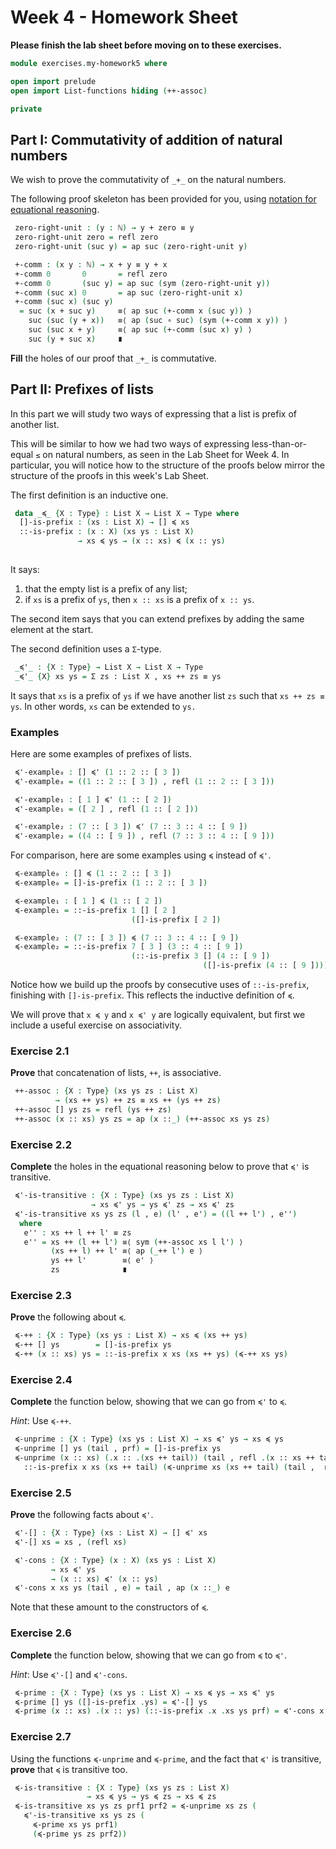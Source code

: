 # Week 4 - Homework Sheet

**Please finish the lab sheet before moving on to these exercises.**

```agda
module exercises.my-homework5 where

open import prelude
open import List-functions hiding (++-assoc)

private
```

## Part I: Commutativity of addition of natural numbers

We wish to prove the commutativity of `_+_` on the natural numbers.

The following proof skeleton has been provided for you, using
[notation for equational reasoning](https://git.cs.bham.ac.uk/mhe/afp-learning/-/blob/main/files/LectureNotes/files/identity-type.lagda.md#notation-for-equality-reasoning).

```agda
 zero-right-unit : (y : ℕ) → y + zero ≡ y
 zero-right-unit zero = refl zero
 zero-right-unit (suc y) = ap suc (zero-right-unit y)

 +-comm : (x y : ℕ) → x + y ≡ y + x
 +-comm 0       0       = refl zero
 +-comm 0       (suc y) = ap suc (sym (zero-right-unit y))
 +-comm (suc x) 0       = ap suc (zero-right-unit x)
 +-comm (suc x) (suc y)
  = suc (x + suc y)     ≡⟨ ap suc (+-comm x (suc y)) ⟩
    suc (suc (y + x))   ≡⟨ ap (suc ∘ suc) (sym (+-comm x y)) ⟩
    suc (suc x + y)     ≡⟨ ap suc (+-comm (suc x) y) ⟩
    suc (y + suc x)     ∎
```

**Fill** the holes of our proof that `_+_` is commutative.

## Part II: Prefixes of lists

In this part we will study two ways of expressing that a list is prefix of
another list.

This will be similar to how we had two ways of expressing less-than-or-equal
`≤` on natural numbers, as seen in the Lab Sheet for Week 4. In particular,
you will notice how to the structure of the proofs below mirror the structure
of the proofs in this week's Lab Sheet.

The first definition is an inductive one.

```agda
 data _≼_ {X : Type} : List X → List X → Type where
  []-is-prefix : (xs : List X) → [] ≼ xs
  ::-is-prefix : (x : X) (xs ys : List X)
               → xs ≼ ys → (x :: xs) ≼ (x :: ys)
               
```

It says:
1. that the empty list is a prefix of any list;
1. if `xs` is a prefix of `ys`, then `x :: xs` is a prefix of `x :: ys`.

The second item says that you can extend prefixes by adding the same element at
the start.

The second definition uses a `Σ`-type.

```agda
 _≼'_ : {X : Type} → List X → List X → Type
 _≼'_ {X} xs ys = Σ zs ꞉ List X , xs ++ zs ≡ ys
```

It says that `xs` is a prefix of `ys` if we have another list `zs` such that
`xs ++ zs ≡ ys`. In other words, `xs` can be extended to `ys.`

### Examples

Here are some examples of prefixes of lists.

```agda
 ≼'-example₀ : [] ≼' (1 :: 2 :: [ 3 ])
 ≼'-example₀ = ((1 :: 2 :: [ 3 ]) , refl (1 :: 2 :: [ 3 ]))

 ≼'-example₁ : [ 1 ] ≼' (1 :: [ 2 ])
 ≼'-example₁ = ([ 2 ] , refl (1 :: [ 2 ]))

 ≼'-example₂ : (7 :: [ 3 ]) ≼' (7 :: 3 :: 4 :: [ 9 ])
 ≼'-example₂ = ((4 :: [ 9 ]) , refl (7 :: 3 :: 4 :: [ 9 ]))
```

For comparison, here are some examples using `≼` instead of `≼'`.

```agda
 ≼-example₀ : [] ≼ (1 :: 2 :: [ 3 ])
 ≼-example₀ = []-is-prefix (1 :: 2 :: [ 3 ])

 ≼-example₁ : [ 1 ] ≼ (1 :: [ 2 ])
 ≼-example₁ = ::-is-prefix 1 [] [ 2 ]
                           ([]-is-prefix [ 2 ])

 ≼-example₂ : (7 :: [ 3 ]) ≼ (7 :: 3 :: 4 :: [ 9 ])
 ≼-example₂ = ::-is-prefix 7 [ 3 ] (3 :: 4 :: [ 9 ])
                           (::-is-prefix 3 [] (4 :: [ 9 ])
                                           ([]-is-prefix (4 :: [ 9 ])))
```

Notice how we build up the proofs by consecutive uses of `::-is-prefix`,
finishing with `[]-is-prefix`. This reflects the inductive definition of `≼`.

We will prove that `x ≼ y` and `x ≼' y` are logically equivalent, but first we
include a useful exercise on associativity.

### Exercise 2.1

**Prove** that concatenation of lists, `++`, is associative.

```agda
 ++-assoc : {X : Type} (xs ys zs : List X)
          → (xs ++ ys) ++ zs ≡ xs ++ (ys ++ zs)
 ++-assoc [] ys zs = refl (ys ++ zs)
 ++-assoc (x :: xs) ys zs = ap (x ::_) (++-assoc xs ys zs)
```

### Exercise 2.2

**Complete** the holes in the equational reasoning below to prove that `≼'` is
transitive.

```agda
 ≼'-is-transitive : {X : Type} (xs ys zs : List X)
                  → xs ≼' ys → ys ≼' zs → xs ≼' zs
 ≼'-is-transitive xs ys zs (l , e) (l' , e') = ((l ++ l') , e'')
  where
   e'' : xs ++ l ++ l' ≡ zs
   e'' = xs ++ (l ++ l') ≡⟨ sym (++-assoc xs l l') ⟩
         (xs ++ l) ++ l' ≡⟨ ap (_++ l') e ⟩
         ys ++ l'        ≡⟨ e' ⟩
         zs              ∎
```

### Exercise 2.3

**Prove** the following about `≼`.

```agda
 ≼-++ : {X : Type} (xs ys : List X) → xs ≼ (xs ++ ys)
 ≼-++ [] ys        = []-is-prefix ys
 ≼-++ (x :: xs) ys = ::-is-prefix x xs (xs ++ ys) (≼-++ xs ys)
```

### Exercise 2.4

**Complete** the function below, showing that we can go from `≼'` to `≼`.

*Hint*: Use `≼-++`.

```agda
 ≼-unprime : {X : Type} (xs ys : List X) → xs ≼' ys → xs ≼ ys
 ≼-unprime [] ys (tail , prf) = []-is-prefix ys
 ≼-unprime (x :: xs) (.x :: .(xs ++ tail)) (tail , refl .(x :: xs ++ tail)) =
   ::-is-prefix x xs (xs ++ tail) (≼-unprime xs (xs ++ tail) (tail ,  refl (xs ++ tail)))
```

### Exercise 2.5

**Prove** the following facts about `≼'`.

```agda
 ≼'-[] : {X : Type} (xs : List X) → [] ≼' xs
 ≼'-[] xs = xs , (refl xs)

 ≼'-cons : {X : Type} (x : X) (xs ys : List X)
         → xs ≼' ys
         → (x :: xs) ≼' (x :: ys)
 ≼'-cons x xs ys (tail , e) = tail , ap (x ::_) e
```

Note that these amount to the constructors of `≼`.

### Exercise 2.6

**Complete** the function below, showing that we can go from `≼` to `≼'`.

*Hint*: Use `≼'-[]` and `≼'-cons`.

```agda
 ≼-prime : {X : Type} (xs ys : List X) → xs ≼ ys → xs ≼' ys
 ≼-prime [] ys ([]-is-prefix .ys) = ≼'-[] ys
 ≼-prime (x :: xs) .(x :: ys) (::-is-prefix .x .xs ys prf) = ≼'-cons x xs ys (≼-prime xs ys prf)
```

### Exercise 2.7

Using the functions `≼-unprime` and `≼-prime`, and the fact that `≼'` is
transitive, **prove** that `≼` is transitive too.

```agda
 ≼-is-transitive : {X : Type} (xs ys zs : List X)
                 → xs ≼ ys → ys ≼ zs → xs ≼ zs
 ≼-is-transitive xs ys zs prf1 prf2 = ≼-unprime xs zs (
   ≼'-is-transitive xs ys zs (
     ≼-prime xs ys prf1)
     (≼-prime ys zs prf2))
```
